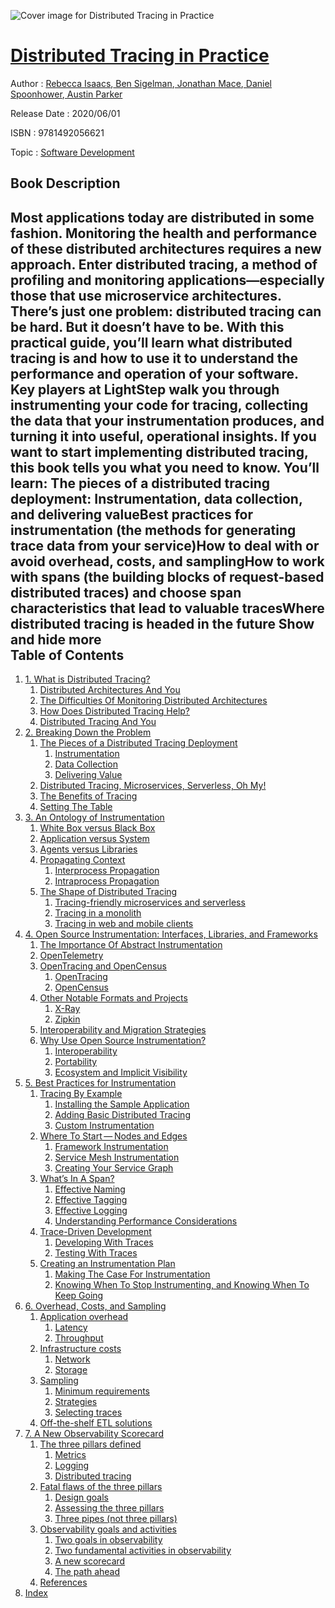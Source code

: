 ![Cover image for Distributed Tracing in Practice](https://imgdetail.ebookreading.net/cover/cover/20200215/EB9781492056621.jpg)

[Distributed Tracing in Practice](https://ebookreading.net/view/book/Distributed+Tracing+in+Practice-EB9781492056621_1.html "Distributed Tracing in Practice")
====================================================================================================================

Author : [Rebecca Isaacs](https://ebookreading.net/search/author/Rebecca+Isaacs),[ Ben Sigelman](https://ebookreading.net/search/author/+Ben+Sigelman),[ Jonathan Mace](https://ebookreading.net/search/author/+Jonathan+Mace),[ Daniel Spoonhower](https://ebookreading.net/search/author/+Daniel+Spoonhower),[ Austin Parker](https://ebookreading.net/search/author/+Austin+Parker)

Release Date : 2020/06/01

ISBN : 9781492056621

Topic : [Software Development](https://ebookreading.net/search/category/software-development)

Book Description
-----------------

 Most applications today are distributed in some fashion. Monitoring the health and performance of these distributed architectures requires a new approach. Enter distributed tracing, a method of profiling and monitoring applications—especially those that use microservice architectures. There’s just one problem: distributed tracing can be hard. But it doesn’t have to be.
With this practical guide, you’ll learn what distributed tracing is and how to use it to understand the performance and operation of your software. Key players at LightStep walk you through instrumenting your code for tracing, collecting the data that your instrumentation produces, and turning it into useful, operational insights. If you want to start implementing distributed tracing, this book tells you what you need to know.
You’ll learn:
The pieces of a distributed tracing deployment: Instrumentation, data collection, and delivering valueBest practices for instrumentation (the methods for generating trace data from your service)How to deal with or avoid overhead, costs, and samplingHow to work with spans (the building blocks of request-based distributed traces) and choose span characteristics that lead to valuable tracesWhere distributed tracing is headed in the future        Show and hide more                
Table of Contents
-----------------

1. [1. What is Distributed Tracing?](https://ebookreading.net/view/book/Distributed+Tracing+in+Practice-EB9781492056621_4.html#idm45875159722696)
    1. [Distributed Architectures And You](https://ebookreading.net/view/book/Distributed+Tracing+in+Practice-EB9781492056621_4.html#idm45875159639464)
    1. [The Difficulties Of Monitoring Distributed Architectures](https://ebookreading.net/view/book/Distributed+Tracing+in+Practice-EB9781492056621_4.html#idm45875159919752)
    1. [How Does Distributed Tracing Help?](https://ebookreading.net/view/book/Distributed+Tracing+in+Practice-EB9781492056621_4.html#idm45875159468840)
    1. [Distributed Tracing And You](https://ebookreading.net/view/book/Distributed+Tracing+in+Practice-EB9781492056621_4.html#idm45875159628936)
1. [2. Breaking Down the Problem](https://ebookreading.net/view/book/Distributed+Tracing+in+Practice-EB9781492056621_5.html#idm45875157072488)
    1. [The Pieces of a Distributed Tracing Deployment](https://ebookreading.net/view/book/Distributed+Tracing+in+Practice-EB9781492056621_5.html#idm45875159596088)
        1. [Instrumentation](https://ebookreading.net/view/book/Distributed+Tracing+in+Practice-EB9781492056621_5.html#idm45875159593960)
        1. [Data Collection](https://ebookreading.net/view/book/Distributed+Tracing+in+Practice-EB9781492056621_5.html#idm45875159590296)
        1. [Delivering Value](https://ebookreading.net/view/book/Distributed+Tracing+in+Practice-EB9781492056621_5.html#idm45875159587800)
    1. [Distributed Tracing, Microservices, Serverless, Oh My!](https://ebookreading.net/view/book/Distributed+Tracing+in+Practice-EB9781492056621_5.html#idm45875159618856)
    1. [The Benefits of Tracing](https://ebookreading.net/view/book/Distributed+Tracing+in+Practice-EB9781492056621_5.html#idm45875159605512)
    1. [Setting The Table](https://ebookreading.net/view/book/Distributed+Tracing+in+Practice-EB9781492056621_5.html#idm45875158325816)
1. [3. An Ontology of Instrumentation](https://ebookreading.net/view/book/Distributed+Tracing+in+Practice-EB9781492056621_6.html#idm45875159624536)
    1. [White Box versus Black Box](https://ebookreading.net/view/book/Distributed+Tracing+in+Practice-EB9781492056621_6.html#idm45875158309736)
    1. [Application versus System](https://ebookreading.net/view/book/Distributed+Tracing+in+Practice-EB9781492056621_6.html#idm45875158309112)
    1. [Agents versus Libraries](https://ebookreading.net/view/book/Distributed+Tracing+in+Practice-EB9781492056621_6.html#idm45875159101832)
    1. [Propagating Context](https://ebookreading.net/view/book/Distributed+Tracing+in+Practice-EB9781492056621_6.html#idm45875159000056)
        1. [Interprocess Propagation](https://ebookreading.net/view/book/Distributed+Tracing+in+Practice-EB9781492056621_6.html#idm45875158872728)
        1. [Intraprocess Propagation](https://ebookreading.net/view/book/Distributed+Tracing+in+Practice-EB9781492056621_6.html#idm45875158872104)
    1. [The Shape of Distributed Tracing](https://ebookreading.net/view/book/Distributed+Tracing+in+Practice-EB9781492056621_6.html#idm45875158999432)
        1. [Tracing-friendly microservices and serverless](https://ebookreading.net/view/book/Distributed+Tracing+in+Practice-EB9781492056621_6.html#idm45875158901272)
        1. [Tracing in a monolith](https://ebookreading.net/view/book/Distributed+Tracing+in+Practice-EB9781492056621_6.html#idm45875156713496)
        1. [Tracing in web and mobile clients](https://ebookreading.net/view/book/Distributed+Tracing+in+Practice-EB9781492056621_6.html#idm45875156701416)
1. [4. Open Source Instrumentation: Interfaces, Libraries, and Frameworks](https://ebookreading.net/view/book/Distributed+Tracing+in+Practice-EB9781492056621_7.html#idm45875158319160)
    1. [The Importance Of Abstract Instrumentation](https://ebookreading.net/view/book/Distributed+Tracing+in+Practice-EB9781492056621_7.html#idm45875156679896)
    1. [OpenTelemetry](https://ebookreading.net/view/book/Distributed+Tracing+in+Practice-EB9781492056621_7.html#idm45875156665992)
    1. [OpenTracing and OpenCensus](https://ebookreading.net/view/book/Distributed+Tracing+in+Practice-EB9781492056621_7.html#idm45875156665176)
        1. [OpenTracing](https://ebookreading.net/view/book/Distributed+Tracing+in+Practice-EB9781492056621_7.html#idm45875155501464)
        1. [OpenCensus](https://ebookreading.net/view/book/Distributed+Tracing+in+Practice-EB9781492056621_7.html#idm45875155500904)
    1. [Other Notable Formats and Projects](https://ebookreading.net/view/book/Distributed+Tracing+in+Practice-EB9781492056621_7.html#idm45875155136888)
        1. [X-Ray](https://ebookreading.net/view/book/Distributed+Tracing+in+Practice-EB9781492056621_7.html#idm45875155110008)
        1. [Zipkin](https://ebookreading.net/view/book/Distributed+Tracing+in+Practice-EB9781492056621_7.html#idm45875155083176)
    1. [Interoperability and Migration Strategies](https://ebookreading.net/view/book/Distributed+Tracing+in+Practice-EB9781492056621_7.html#idm45875155700072)
    1. [Why Use Open Source Instrumentation?](https://ebookreading.net/view/book/Distributed+Tracing+in+Practice-EB9781492056621_7.html#idm45875155705320)
        1. [Interoperability](https://ebookreading.net/view/book/Distributed+Tracing+in+Practice-EB9781492056621_7.html#idm45875154602408)
        1. [Portability](https://ebookreading.net/view/book/Distributed+Tracing+in+Practice-EB9781492056621_7.html#idm45875154595256)
        1. [Ecosystem and Implicit Visibility](https://ebookreading.net/view/book/Distributed+Tracing+in+Practice-EB9781492056621_7.html#idm45875154592344)
1. [5. Best Practices for Instrumentation](https://ebookreading.net/view/book/Distributed+Tracing+in+Practice-EB9781492056621_8.html#idm45875156684616)
    1. [Tracing By Example](https://ebookreading.net/view/book/Distributed+Tracing+in+Practice-EB9781492056621_8.html#idm45875154579784)
        1. [Installing the Sample Application](https://ebookreading.net/view/book/Distributed+Tracing+in+Practice-EB9781492056621_8.html#idm45875154577656)
        1. [Adding Basic Distributed Tracing](https://ebookreading.net/view/book/Distributed+Tracing+in+Practice-EB9781492056621_8.html#idm45875154569592)
        1. [Custom Instrumentation](https://ebookreading.net/view/book/Distributed+Tracing+in+Practice-EB9781492056621_8.html#idm45875154568680)
    1. [Where To Start — Nodes and Edges](https://ebookreading.net/view/book/Distributed+Tracing+in+Practice-EB9781492056621_8.html#idm45875154579480)
        1. [Framework Instrumentation](https://ebookreading.net/view/book/Distributed+Tracing+in+Practice-EB9781492056621_8.html#idm45875154092520)
        1. [Service Mesh Instrumentation](https://ebookreading.net/view/book/Distributed+Tracing+in+Practice-EB9781492056621_8.html#idm45875154091896)
        1. [Creating Your Service Graph](https://ebookreading.net/view/book/Distributed+Tracing+in+Practice-EB9781492056621_8.html#idm45875154054504)
    1. [What’s In A Span?](https://ebookreading.net/view/book/Distributed+Tracing+in+Practice-EB9781492056621_8.html#idm45875154053880)
        1. [Effective Naming](https://ebookreading.net/view/book/Distributed+Tracing+in+Practice-EB9781492056621_8.html#idm45875154031000)
        1. [Effective Tagging](https://ebookreading.net/view/book/Distributed+Tracing+in+Practice-EB9781492056621_8.html#idm45875154022120)
        1. [Effective Logging](https://ebookreading.net/view/book/Distributed+Tracing+in+Practice-EB9781492056621_8.html#idm45875154013032)
        1. [Understanding Performance Considerations](https://ebookreading.net/view/book/Distributed+Tracing+in+Practice-EB9781492056621_8.html#idm45875154004168)
    1. [Trace-Driven Development](https://ebookreading.net/view/book/Distributed+Tracing+in+Practice-EB9781492056621_8.html#idm45875153993304)
        1. [Developing With Traces](https://ebookreading.net/view/book/Distributed+Tracing+in+Practice-EB9781492056621_8.html#idm45875153988904)
        1. [Testing With Traces](https://ebookreading.net/view/book/Distributed+Tracing+in+Practice-EB9781492056621_8.html#idm45875153988280)
    1. [Creating an Instrumentation Plan](https://ebookreading.net/view/book/Distributed+Tracing+in+Practice-EB9781492056621_8.html#idm45875153913848)
        1. [Making The Case For Instrumentation](https://ebookreading.net/view/book/Distributed+Tracing+in+Practice-EB9781492056621_8.html#idm45875153910728)
        1. [Knowing When To Stop Instrumenting, and Knowing When To Keep Going](https://ebookreading.net/view/book/Distributed+Tracing+in+Practice-EB9781492056621_8.html#idm45875153908696)
1. [6. Overhead, Costs, and Sampling](https://ebookreading.net/view/book/Distributed+Tracing+in+Practice-EB9781492056621_9.html#idm45875153896872)
    1. [Application overhead](https://ebookreading.net/view/book/Distributed+Tracing+in+Practice-EB9781492056621_9.html#idm45875153886040)
        1. [Latency](https://ebookreading.net/view/book/Distributed+Tracing+in+Practice-EB9781492056621_9.html#idm45875153884248)
        1. [Throughput](https://ebookreading.net/view/book/Distributed+Tracing+in+Practice-EB9781492056621_9.html#idm45875153883624)
    1. [Infrastructure costs](https://ebookreading.net/view/book/Distributed+Tracing+in+Practice-EB9781492056621_9.html#idm45875153781768)
        1. [Network](https://ebookreading.net/view/book/Distributed+Tracing+in+Practice-EB9781492056621_9.html#idm45875153778504)
        1. [Storage](https://ebookreading.net/view/book/Distributed+Tracing+in+Practice-EB9781492056621_9.html#idm45875153773256)
    1. [Sampling](https://ebookreading.net/view/book/Distributed+Tracing+in+Practice-EB9781492056621_9.html#idm45875153766808)
        1. [Minimum requirements](https://ebookreading.net/view/book/Distributed+Tracing+in+Practice-EB9781492056621_9.html#idm45875153763432)
        1. [Strategies](https://ebookreading.net/view/book/Distributed+Tracing+in+Practice-EB9781492056621_9.html#idm45875153729000)
        1. [Selecting traces](https://ebookreading.net/view/book/Distributed+Tracing+in+Practice-EB9781492056621_9.html#idm45875153701432)
    1. [Off-the-shelf ETL solutions](https://ebookreading.net/view/book/Distributed+Tracing+in+Practice-EB9781492056621_9.html#idm45875153693320)
1. [7. A New Observability Scorecard](https://ebookreading.net/view/book/Distributed+Tracing+in+Practice-EB9781492056621_10.html#idm45875153896280)
    1. [The three pillars defined](https://ebookreading.net/view/book/Distributed+Tracing+in+Practice-EB9781492056621_10.html#idm45875153680216)
        1. [Metrics](https://ebookreading.net/view/book/Distributed+Tracing+in+Practice-EB9781492056621_10.html#idm45875153678440)
        1. [Logging](https://ebookreading.net/view/book/Distributed+Tracing+in+Practice-EB9781492056621_10.html#idm45875153659912)
        1. [Distributed tracing](https://ebookreading.net/view/book/Distributed+Tracing+in+Practice-EB9781492056621_10.html#idm45875153631320)
    1. [Fatal flaws of the three pillars](https://ebookreading.net/view/book/Distributed+Tracing+in+Practice-EB9781492056621_10.html#idm45875153619192)
        1. [Design goals](https://ebookreading.net/view/book/Distributed+Tracing+in+Practice-EB9781492056621_10.html#idm45875153617176)
        1. [Assessing the three pillars](https://ebookreading.net/view/book/Distributed+Tracing+in+Practice-EB9781492056621_10.html#idm45875153577896)
        1. [Three pipes (not three pillars)](https://ebookreading.net/view/book/Distributed+Tracing+in+Practice-EB9781492056621_10.html#idm45875153541096)
    1. [Observability goals and activities](https://ebookreading.net/view/book/Distributed+Tracing+in+Practice-EB9781492056621_10.html#idm45875153529592)
        1. [Two goals in observability](https://ebookreading.net/view/book/Distributed+Tracing+in+Practice-EB9781492056621_10.html#idm45875153526792)
        1. [Two fundamental activities in observability](https://ebookreading.net/view/book/Distributed+Tracing+in+Practice-EB9781492056621_10.html#idm45875153516904)
        1. [A new scorecard](https://ebookreading.net/view/book/Distributed+Tracing+in+Practice-EB9781492056621_10.html#idm45875153516312)
        1. [The path ahead](https://ebookreading.net/view/book/Distributed+Tracing+in+Practice-EB9781492056621_10.html#idm45875153499032)
    1. [References](https://ebookreading.net/view/book/Distributed+Tracing+in+Practice-EB9781492056621_10.html#idm45875153459672)
1. [Index](https://ebookreading.net/view/book/Distributed+Tracing+in+Practice-EB9781492056621_11.html#idm45875153452136)

